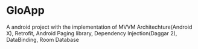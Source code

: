 # GloApp
A android project with the implementation of MVVM Architechture(Android X), Retrofit, Android Paging library, Dependency Injection(Daggar 2), DataBinding, Room Database 
